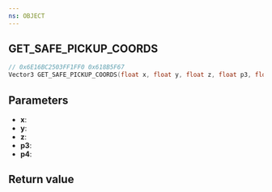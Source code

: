 ```yaml
---
ns: OBJECT
---
```

## GET_SAFE_PICKUP_COORDS

```c
// 0x6E16BC2503FF1FF0 0x618B5F67
Vector3 GET_SAFE_PICKUP_COORDS(float x, float y, float z, float p3, float p4);
```


## Parameters
* **x**: 
* **y**: 
* **z**: 
* **p3**: 
* **p4**: 

## Return value
